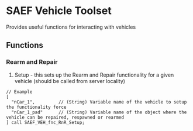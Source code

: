 # SAEF Vehicle Toolset
Provides useful functions for interacting with vehicles

## Functions
### Rearm and Repair
1. Setup - this sets up the Rearm and Repair functionality for a given vehicle (should be called from server locality)
```
// Example
[
  "nCar_1",         // (String) Variable name of the vehicle to setup the functionality force
  "nCar_1_pad"      // (String) Variable name of the object where the vehicle can be repaired, respawned or rearmed
] call SAEF_VEH_fnc_RnR_Setup;
```

